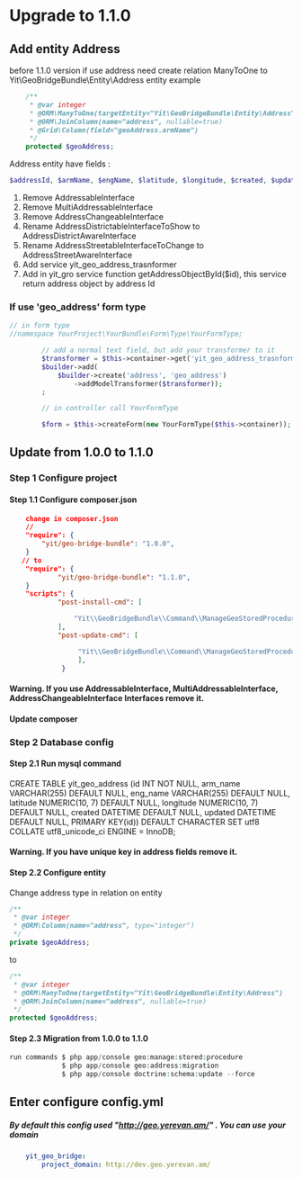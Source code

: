 Upgrade to 1.1.0
===================

 Add entity Address
-----------------------
before 1.1.0 version if use address need create relation ManyToOne to Yit\GeoBridgeBundle\Entity\Address entity
example

``` php
    /**
     * @var integer
     * @ORM\ManyToOne(targetEntity="Yit\GeoBridgeBundle\Entity\Address")
     * @ORM\JoinColumn(name="address", nullable=true)
     * @Grid\Column(field="geoAddress.armName")
     */
    protected $geoAddress;
```
Address entity have fields :
```php
$addressId, $armName, $engName, $latitude, $longitude, $created, $updated
```
1) Remove AddressableInterface
2) Remove MultiAddressableInterface
3) Remove AddressChangeableInterface
4) Rename AddressDistrictableInterfaceToShow to AddressDistrictAwareInterface
5) Rename AddressStreetableInterfaceToChange to AddressStreetAwareInterface
6) Add service yit_geo_address_trasnformer
7) Add in yit_gro service function getAddressObjectById($id), this service return address object by address Id

### If use 'geo_address' form type

``` php
// in form type
//namespace YourProject\YourBundle\Form\Type\YourFormType;

        // add a normal text field, but add your transformer to it
        $transformer = $this->container->get('yit_geo_address_trasnformer');
        $builder->add(
            $builder->create('address', 'geo_address')
                ->addModelTransformer($transformer));
        ;

        // in controller call YourFormType

        $form = $this->createForm(new YourFormType($this->container));
```
## Update from 1.0.0 to 1.1.0
### Step 1 Configure project

#### Step 1.1 Configure composer.json

``` json
    change in composer.json
    //
    "require": {
        "yit/geo-bridge-bundle": "1.0.0",
    }
   // to
    "require": {
            "yit/geo-bridge-bundle": "1.1.0",
    }
    "scripts": {
            "post-install-cmd": [

                "Yit\\GeoBridgeBundle\\Command\\ManageGeoStoredProcedureCommand::manageGeoStoredProcedure"
            ],
            "post-update-cmd": [

                 "Yit\\GeoBridgeBundle\\Command\\ManageGeoStoredProcedureCommand::manageGeoStoredProcedure"
                 ],
             }
```
#### Warning. If you use  AddressableInterface, MultiAddressableInterface, AddressChangeableInterface Interfaces remove it.

#### Update composer
### Step 2 Database config
#### Step 2.1 Run mysql command
CREATE TABLE yit_geo_address (id INT NOT NULL, arm_name VARCHAR(255) DEFAULT NULL, eng_name VARCHAR(255) DEFAULT NULL, latitude NUMERIC(10, 7) DEFAULT NULL, longitude NUMERIC(10, 7) DEFAULT NULL, created DATETIME DEFAULT NULL, updated DATETIME DEFAULT NULL, PRIMARY KEY(id)) DEFAULT CHARACTER SET utf8 COLLATE utf8_unicode_ci ENGINE = InnoDB;
#### Warning. If you have unique key in address fields remove it.

#### Step 2.2 Configure entity

Change address type in relation on entity
``` php
/**
 * @var integer
 * @ORM\Column(name="address", type="integer")
 */
private $geoAddress;
```
to
``` php
/**
 * @var integer
 * @ORM\ManyToOne(targetEntity="Yit\GeoBridgeBundle\Entity\Address")
 * @ORM\JoinColumn(name="address", nullable=true)
 */
protected $geoAddress;
```
#### Step 2.3 Migration from 1.0.0 to 1.1.0
```php
run commands $ php app/console geo:manage:stored:procedure
             $ php app/console geo:address:migration
             $ php app/console doctrine:schema:update --force

```
## Enter configure config.yml
##### By default this config used "http://geo.yerevan.am/" . You can use your domain
```yml
    yit_geo_bridge:
        project_domain: http://dev.geo.yerevan.am/
```

